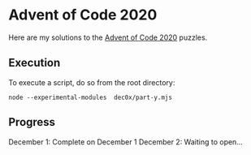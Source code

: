 # Advent of Code 2020

Here are my solutions to the [Advent of Code 2020](https://adventofcode.com/2020) puzzles.

## Execution

To execute a script, do so from the root directory:

```
node --experimental-modules  dec0x/part-y.mjs
```

## Progress

December 1: Complete on December 1
December 2: Waiting to open...

